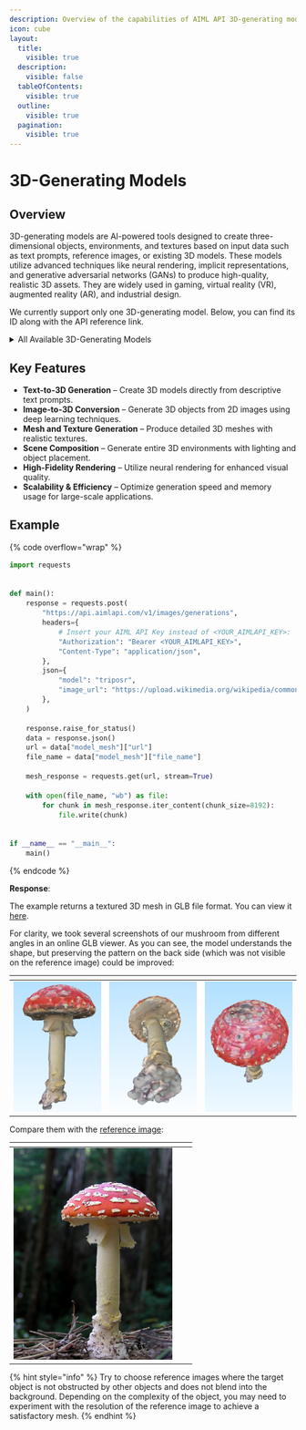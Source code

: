 ```yaml
---
description: Overview of the capabilities of AIML API 3D-generating models.
icon: cube
layout:
  title:
    visible: true
  description:
    visible: false
  tableOfContents:
    visible: true
  outline:
    visible: true
  pagination:
    visible: true
---
```


# 3D-Generating Models

## Overview

3D-generating models are AI-powered tools designed to create three-dimensional objects, environments, and textures based on input data such as text prompts, reference images, or existing 3D models. These models utilize advanced techniques like neural rendering, implicit representations, and generative adversarial networks (GANs) to produce high-quality, realistic 3D assets. They are widely used in gaming, virtual reality (VR), augmented reality (AR), and industrial design.

We currently support only one 3D-generating model. Below, you can find its ID along with the API reference link.

<details>

<summary>All Available 3D-Generating Models</summary>

<table data-full-width="false"><thead><tr><th width="222.4000244140625">Model ID</th><th width="134.39996337890625">Developer</th><th width="95">Context</th><th>Model Card</th></tr></thead><tbody><tr><td><a href="Stability-AI/triposr.md">triposr</a></td><td>Tripo AI</td><td></td><td><a href="https://aimlapi.com/models/stable-tripo-sr-api">Stable TripoSR 3D</a></td></tr></tbody></table>

</details>

## **Key Features**

* **Text-to-3D Generation** – Create 3D models directly from descriptive text prompts.
* **Image-to-3D Conversion** – Generate 3D objects from 2D images using deep learning techniques.
* **Mesh and Texture Generation** – Produce detailed 3D meshes with realistic textures.
* **Scene Composition** – Generate entire 3D environments with lighting and object placement.
* **High-Fidelity Rendering** – Utilize neural rendering for enhanced visual quality.
* **Scalability & Efficiency** – Optimize generation speed and memory usage for large-scale applications.

## Example

{% code overflow="wrap" %}
```python
import requests


def main():
    response = requests.post(
        "https://api.aimlapi.com/v1/images/generations",
        headers={
            # Insert your AIML API Key instead of <YOUR_AIMLAPI_KEY>:
            "Authorization": "Bearer <YOUR_AIMLAPI_KEY>",
            "Content-Type": "application/json",
        },
        json={
            "model": "triposr",
            "image_url": "https://upload.wikimedia.org/wikipedia/commons/thumb/2/22/Fly_Agaric_mushroom_05.jpg/576px-Fly_Agaric_mushroom_05.jpg",
        },
    )

    response.raise_for_status()
    data = response.json()
    url = data["model_mesh"]["url"]
    file_name = data["model_mesh"]["file_name"]

    mesh_response = requests.get(url, stream=True)

    with open(file_name, "wb") as file:
        for chunk in mesh_response.iter_content(chunk_size=8192):
            file.write(chunk)


if __name__ == "__main__":
    main()
```
{% endcode %}

**Response**:

The example returns a textured 3D mesh in GLB file format. You can view it [here](https://drive.google.com/file/d/1pfA6PGgDY31rEGcoea7qoZW6uhhPYSE6/view?usp=sharing).

For clarity, we took several screenshots of our mushroom from different angles in an online GLB viewer. As you can see, the model understands the shape, but preserving the pattern on the back side (which was not visible on the reference image) could be improved:

<table data-header-hidden><thead><tr><th valign="top"></th><th></th><th></th></tr></thead><tbody><tr><td valign="top"><img src="../../.gitbook/assets/image (5).png" alt="" data-size="original"></td><td><img src="../../.gitbook/assets/image (9).png" alt="" data-size="original"></td><td><img src="../../.gitbook/assets/image (7).png" alt="" data-size="original"></td></tr></tbody></table>

Compare them with the [reference image](https://upload.wikimedia.org/wikipedia/commons/thumb/2/22/Fly_Agaric_mushroom_05.jpg/576px-Fly_Agaric_mushroom_05.jpg):

<table data-header-hidden><thead><tr><th width="279"></th><th data-hidden></th><th data-hidden></th></tr></thead><tbody><tr><td><img src="../../.gitbook/assets/576px-Fly_Agaric_mushroom_05 (2).jpg" alt="" data-size="original"></td><td></td><td></td></tr></tbody></table>

{% hint style="info" %}
Try to choose reference images where the target object is not obstructed by other objects and does not blend into the background. Depending on the complexity of the object, you may need to experiment with the resolution of the reference image to achieve a satisfactory mesh.
{% endhint %}
